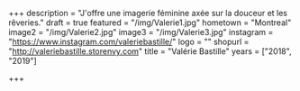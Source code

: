 +++
description = "J'offre une imagerie féminine axée sur la douceur et les rêveries."
draft = true
featured = "/img/Valerie1.jpg"
hometown = "Montreal"
image2 = "/img/Valerie2.jpg"
image3 = "/img/Valerie3.jpg"
instagram = "https://www.instagram.com/valeriebastille/"
logo = ""
shopurl = "http://valeriebastille.storenvy.com"
title = "Valérie Bastille"
years = ["2018", "2019"]

+++
